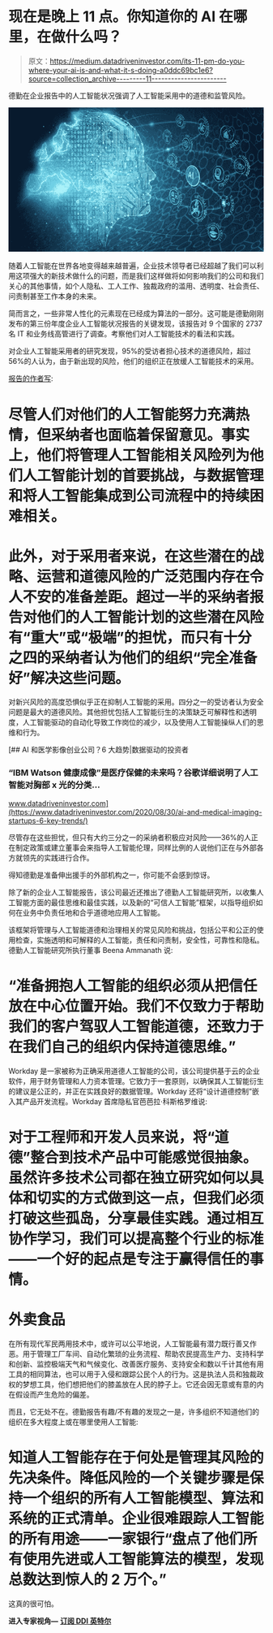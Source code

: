 # 现在是晚上 11 点。你知道你的 AI 在哪里，在做什么吗？

> 原文：<https://medium.datadriveninvestor.com/its-11-pm-do-you-where-your-ai-is-and-what-it-s-doing-a0ddc69bc1e6?source=collection_archive---------11----------------------->

德勤在企业报告中的人工智能状况强调了人工智能采用中的道德和监管风险。

![](img/d3496aa9f594f167043d8d127989d839.png)

随着人工智能在世界各地变得越来越普遍，企业技术领导者已经超越了我们可以利用这项强大的新技术做什么的问题，而是我们这样做将如何影响我们的公司和我们关心的其他事情，如个人隐私、工人工作、独裁政府的滥用、透明度、社会责任、问责制甚至工作本身的未来。

简而言之，一些非常人性化的元素现在已经成为算法的一部分。这可能是德勤刚刚发布的第三份年度企业人工智能状况报告的关键发现，该报告对 9 个国家的 2737 名 IT 和业务线高管进行了调查。考察他们对人工智能技术的看法和实践。

对企业人工智能采用者的研究发现，95%的受访者担心技术的道德风险，超过 56%的人认为，由于新出现的风险，他们的组织正在放缓人工智能技术的采用。

[报告的作者写](https://www2.deloitte.com/us/en/insights/focus/cognitive-technologies/state-of-ai-and-intelligent-automation-in-business-survey.html):

# 尽管人们对他们的人工智能努力充满热情，但采纳者也面临着保留意见。事实上，他们将管理人工智能相关风险列为他们人工智能计划的首要挑战，与数据管理和将人工智能集成到公司流程中的持续困难相关。

# 此外，对于采用者来说，在这些潜在的战略、运营和道德风险的广泛范围内存在令人不安的准备差距。超过一半的采纳者报告对他们的人工智能计划的这些潜在风险有“重大”或“极端”的担忧，而只有十分之四的采纳者认为他们的组织“完全准备好”解决这些问题。

对新兴风险的高度恐惧似乎正在抑制人工智能的采用。四分之一的受访者认为安全问题是最大的道德风险。其他担忧包括人工智能衍生的决策缺乏可解释性和透明度，人工智能驱动的自动化导致工作岗位的减少，以及使用人工智能操纵人们的思维和行为。

[](https://www.datadriveninvestor.com/2020/08/30/ai-and-medical-imaging-startups-6-key-trends/) [## AI 和医学影像创业公司？6 大趋势|数据驱动的投资者

### “IBM Watson 健康成像”是医疗保健的未来吗？谷歌详细说明了人工智能对胸部 x 光的分类…

www.datadriveninvestor.com](https://www.datadriveninvestor.com/2020/08/30/ai-and-medical-imaging-startups-6-key-trends/) 

尽管存在这些担忧，但只有大约三分之一的采纳者积极应对风险——36%的人正在制定政策或建立董事会来指导人工智能伦理，同样比例的人说他们正在与外部各方就领先的实践进行合作。

得知德勤是准备伸出援手的外部机构之一，你可能不会感到惊讶。

除了新的企业人工智能报告，该公司最近还推出了德勤人工智能研究所，以收集人工智能方面的最佳思维和最佳实践，以及新的“可信人工智能”框架，以指导组织如何在业务中负责任地和合乎道德地应用人工智能。

该框架将管理与人工智能道德和治理相关的常见风险和挑战，包括公平和公正的使用检查，实施透明和可解释的人工智能，责任和问责制，安全性，可靠性和隐私。德勤人工智能研究所执行董事 Beena Ammanath 说:

# “准备拥抱人工智能的组织必须从把信任放在中心位置开始。我们不仅致力于帮助我们的客户驾驭人工智能道德，还致力于在我们自己的组织内保持道德思维。”

Workday 是一家被称为正确采用道德人工智能的公司，该公司提供基于云的企业软件，用于财务管理和人力资本管理。它致力于一套原则，以确保其人工智能衍生的建议是公正的，并正在实践良好的数据管理。Workday 还将“设计道德控制”嵌入其产品开发流程。Workday 首席隐私官芭芭拉·科斯格罗维说:

# 对于工程师和开发人员来说，将“道德”整合到技术产品中可能感觉很抽象。虽然许多技术公司都在独立研究如何以具体和切实的方式做到这一点，但我们必须打破这些孤岛，分享最佳实践。通过相互协作学习，我们可以提高整个行业的标准——一个好的起点是专注于赢得信任的事情。

# 外卖食品

在所有现代军民两用技术中，或许可以公平地说，人工智能最有潜力既行善又作恶。用于管理工厂车间、自动化繁琐的业务流程、帮助农民提高生产力、支持科学和创新、监控极端天气和气候变化、改善医疗服务、支持安全和数以千计其他有用工具的相同算法，也可以用于入侵和跟踪公民个人的行为。这是执法人员和独裁政权的梦想工具，他们想把他们的膝盖放在人民的脖子上。它还会因无意或有意的内在假设而产生危险的偏差。

而且，它无处不在。德勤报告有趣/不有趣的发现之一是，许多组织不知道他们的组织在多大程度上或在哪里使用人工智能:

# 知道人工智能存在于何处是管理其风险的先决条件。降低风险的一个关键步骤是保持一个组织的所有人工智能模型、算法和系统的正式清单。企业很难跟踪人工智能的所有用途——一家银行“盘点了他们所有使用先进或人工智能算法的模型，发现总数达到惊人的 2 万个。”

这真的很可怕。

**进入专家视角—** [**订阅 DDI 英特尔**](https://datadriveninvestor.com/ddi-intel)